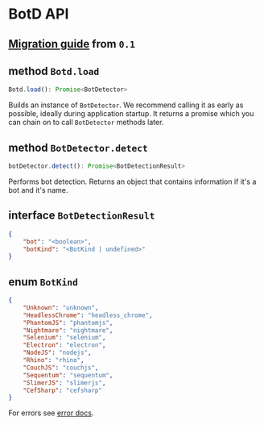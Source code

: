 # BotD API

## [Migration guide](docs/migration-guide.md) from `0.1`

## method `Botd.load`

```ts
Botd.load(): Promise<BotDetector>
```

Builds an instance of `BotDetector`. We recommend calling it as early as possible,
ideally during application startup. It returns a promise which you can chain on to call `BotDetector` methods later.

## method `BotDetector.detect`

```ts
botDetector.detect(): Promise<BotDetectionResult>
```

Performs bot detection. Returns an object that contains information if it's a bot and it's name.

## interface `BotDetectionResult`

```json
{
    "bot": "<boolean>",
    "botKind": "<BotKind | undefined>"
}
```

## enum `BotKind`

```json
{
    "Unknown": "unknown",
    "HeadlessChrome": "headless_chrome",
    "PhantomJS": "phantomjs",
    "Nightmare": "nightmare",
    "Selenium": "selenium",
    "Electron": "electron",
    "NodeJS": "nodejs",
    "Rhino": "rhino",
    "CouchJS": "couchjs",
    "Sequentum": "sequentum",
    "SlimerJS": "slimerjs",
    "CefSharp": "cefsharp"
}
```

For errors see [error docs](error.md).

